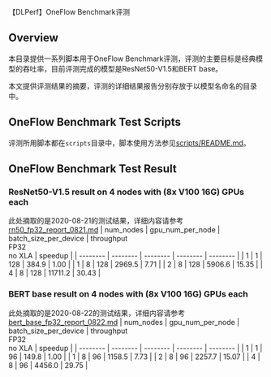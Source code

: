 【DLPerf】OneFlow Benchmark评测
## Overview
本目录提供一系列脚本用于OneFlow Benchmark评测，评测的主要目标是经典模型的吞吐率，目前评测完成的模型是ResNet50-V1.5和BERT base。

本文提供评测结果的摘要，评测的详细结果报告分别存放于以模型名命名的目录中。 

## OneFlow Benchmark Test Scripts
评测所用脚本都在`scripts`目录中，脚本使用方法参见[scripts/README.md](./scripts/README.md)。

## OneFlow Benchmark Test Result
### ResNet50-V1.5 result on 4 nodes with (8x V100 16G) GPUs each
此处摘取的是2020-08-21的测试结果，详细内容请参考[rn50_fp32_report_0821.md](./ConvNets/rn50_fp32_report_0821.md)
| num_nodes | gpu_num_per_node | batch_size_per_device | throughput <br>FP32 <br>no XLA | speedup | 
| -------- | -------- | -------- | -------- | -------- | 
| 1 | 1 | 128 | 384.9 | 1.00  | 
| 1 | 8 | 128 | 2969.5 | 7.71  | 
| 2 | 8 | 128 | 5906.6 | 15.35  | 
| 4 | 8 | 128 | 11711.2 | 30.43  | 

### BERT base result on 4 nodes with (8x V100 16G) GPUs each
此处摘取的是2020-08-22的测试结果，详细内容请参考[bert_base_fp32_report_0822.md](./BERT/bert_base_fp32_report_0822.md)
| num_nodes | gpu_num_per_node | batch_size_per_device | throughput <br>FP32 <br>no XLA | speedup | 
| -------- | -------- | -------- | -------- | -------- | 
| 1 | 1 | 96 | 149.8 | 1.00  | 
| 1 | 8 | 96 | 1158.5 | 7.73  | 
| 2 | 8 | 96 | 2257.7 | 15.07  | 
| 4 | 8 | 96 | 4456.0 | 29.75  | 

